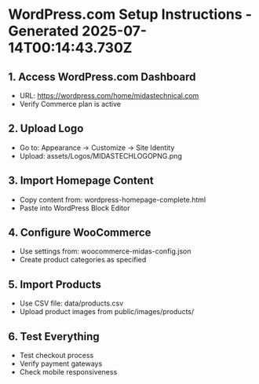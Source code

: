 
# WordPress.com Setup Instructions - Generated 2025-07-14T00:14:43.730Z

## 1. Access WordPress.com Dashboard
- URL: https://wordpress.com/home/midastechnical.com
- Verify Commerce plan is active

## 2. Upload Logo
- Go to: Appearance → Customize → Site Identity
- Upload: assets/Logos/MIDASTECHLOGOPNG.png

## 3. Import Homepage Content
- Copy content from: wordpress-homepage-complete.html
- Paste into WordPress Block Editor

## 4. Configure WooCommerce
- Use settings from: woocommerce-midas-config.json
- Create product categories as specified

## 5. Import Products
- Use CSV file: data/products.csv
- Upload product images from public/images/products/

## 6. Test Everything
- Test checkout process
- Verify payment gateways
- Check mobile responsiveness
        